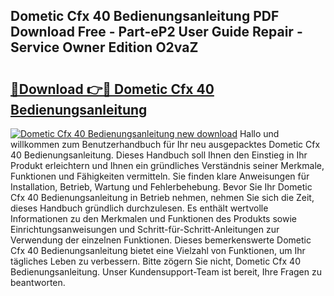 ## Dometic Cfx 40 Bedienungsanleitung PDF Download Free - Part-eP2 User Guide Repair - Service Owner Edition O2vaZ

# <h2><a href="http://df48g8.blite.top/?on=Dometic+Cfx+40+Bedienungsanleitung">🔗Download 👉🔴 Dometic Cfx 40 Bedienungsanleitung</a></h2>

[![Dometic Cfx 40 Bedienungsanleitung new download](https://i.imgur.com/lujVjoI.png)](http://df48g8.blite.top/?on=Dometic+Cfx+40+Bedienungsanleitung)
Hallo und willkommen zum Benutzerhandbuch für Ihr neu ausgepacktes Dometic Cfx 40 Bedienungsanleitung. Dieses Handbuch soll Ihnen den Einstieg in Ihr Produkt erleichtern und Ihnen ein gründliches Verständnis seiner Merkmale, Funktionen und Fähigkeiten vermitteln. Sie finden klare Anweisungen für Installation, Betrieb, Wartung und Fehlerbehebung. Bevor Sie Ihr Dometic Cfx 40 Bedienungsanleitung in Betrieb nehmen, nehmen Sie sich die Zeit, dieses Handbuch gründlich durchzulesen. Es enthält wertvolle Informationen zu den Merkmalen und Funktionen des Produkts sowie Einrichtungsanweisungen und Schritt-für-Schritt-Anleitungen zur Verwendung der einzelnen Funktionen. Dieses bemerkenswerte Dometic Cfx 40 Bedienungsanleitung bietet eine Vielzahl von Funktionen, um Ihr tägliches Leben zu verbessern. Bitte zögern Sie nicht, Dometic Cfx 40 Bedienungsanleitung. Unser Kundensupport-Team ist bereit, Ihre Fragen zu beantworten.
